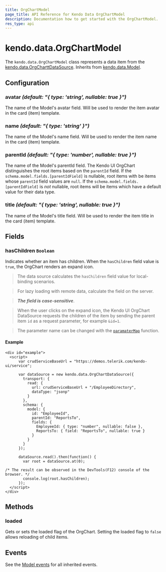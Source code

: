 ```yaml
---
title: OrgChartModel
page_title: API Reference for Kendo Data OrgChartModel
description: Documentation how to get started with the OrgChartModel.
res_type: api
---
```


# kendo.data.OrgChartModel

The `kendo.data.OrgChartModel` class represents a data item from the [kendo.data.OrgCharttDataSource](/api/javascript/data/orgchartdatasource). Inherits from [kendo.data.Model](/api/javascript/data/model).

## Configuration

### avatar *(default: "{ type: 'string', nullable: true }")*

The name of the Model's avatar field. Will be used to render the item avatar in the card (item) template.

### name *(default: "{ type: 'string' }")*

The name of the Model's name field. Will be used to render the item name in the card (item) template.

### parentId *(default: "{ type: 'number', nullable: true }")*

The name of the Model's parentId field. The Kendo UI OrgChart distinguishes the root items based on the `parentId` field. If the `schema.model.fields.[parentIdField]` is nullable, root items with be items whose `parentId` field values are `null`. If the `schema.model.fields.[parentIdField]` is *not* nullable, root items will be items which have a default value for their data type.

### title *(default: "{ type: 'string', nullable: true }")*

The name of the Model's title field. Will be used to render the item title in the card (item) template.

## Fields

### hasChildren `Boolean`

Indicates whether an item has children. When the `hasChildren` field value is `true`, the OrgChart renders an expand icon.

>The data source calculates the `hasChildren` field value for local-binding scenarios.

>For lazy loading with remote data, calculate the field on the server.

>***The field is case-sensitive***.

> When the user clicks on the expand icon, the Kendo UI OrgChart DataSource requests the children of the item by sending the parent item `id` as a request parameter, for example `&id=1`.

> The parameter name can be changed with the [`paramaterMap`](/api/javascript/data/datasource/configuration/transport.parametermap) function.

#### Example

    <div id="example">
      <script>
          var crudServiceBaseUrl = "https://demos.telerik.com/kendo-ui/service";

          var dataSource = new kendo.data.OrgChartDataSource({
            transport: {
              read: {
                url: crudServiceBaseUrl + "/EmployeeDirectory",
                dataType: "jsonp"
              }
            },
            schema: {
              model: {
                id: "EmployeeId",
                parentId: "ReportsTo",
                fields: {
                  EmployeeId: { type: "number", nullable: false },
                  ReportsTo: { field: "ReportsTo", nullable: true }
                }
              }
            }
          });

          dataSource.read().then(function() {
            var root = dataSource.at(0);

	/* The result can be observed in the DevTools(F12) console of the browser. */
            console.log(root.hasChildren);
          });
      </script>
    </div>

## Methods

### loaded

Gets or sets the loaded flag of the OrgChart. Setting the loaded flag to `false` allows reloading of child items.

## Events

See the [Model events](model#events) for all inherited events.
